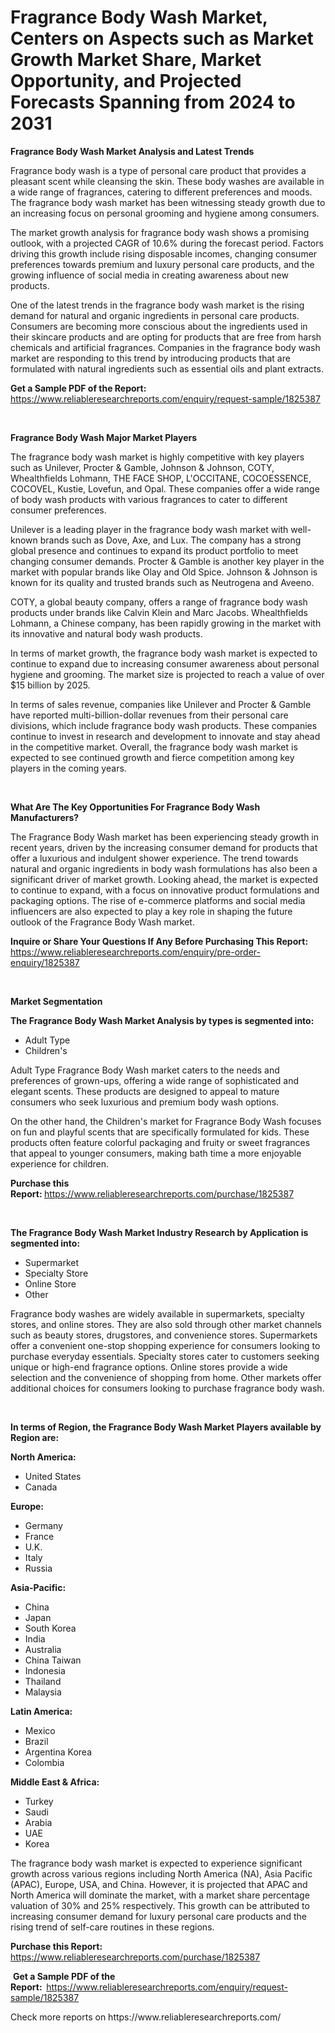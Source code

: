 <p><h1>Fragrance Body Wash Market, Centers on Aspects such as Market Growth Market Share, Market Opportunity, and Projected Forecasts Spanning from 2024 to 2031</h1></p><p><strong>Fragrance Body Wash Market Analysis and Latest Trends</strong></p>
<p><p>Fragrance body wash is a type of personal care product that provides a pleasant scent while cleansing the skin. These body washes are available in a wide range of fragrances, catering to different preferences and moods. The fragrance body wash market has been witnessing steady growth due to an increasing focus on personal grooming and hygiene among consumers.</p><p>The market growth analysis for fragrance body wash shows a promising outlook, with a projected CAGR of 10.6% during the forecast period. Factors driving this growth include rising disposable incomes, changing consumer preferences towards premium and luxury personal care products, and the growing influence of social media in creating awareness about new products.</p><p>One of the latest trends in the fragrance body wash market is the rising demand for natural and organic ingredients in personal care products. Consumers are becoming more conscious about the ingredients used in their skincare products and are opting for products that are free from harsh chemicals and artificial fragrances. Companies in the fragrance body wash market are responding to this trend by introducing products that are formulated with natural ingredients such as essential oils and plant extracts.</p></p>
<p><strong>Get a Sample PDF of the Report:&nbsp;</strong> <a href="https://www.reliableresearchreports.com/enquiry/request-sample/1825387">https://www.reliableresearchreports.com/enquiry/request-sample/1825387</a></p>
<p>&nbsp;</p>
<p><strong>Fragrance Body Wash Major Market Players</strong></p>
<p><p>The fragrance body wash market is highly competitive with key players such as Unilever, Procter & Gamble, Johnson & Johnson, COTY, Whealthfields Lohmann, THE FACE SHOP, L'OCCITANE, COCOESSENCE, COCOVEL, Kustie, Lovefun, and Opal. These companies offer a wide range of body wash products with various fragrances to cater to different consumer preferences.</p><p>Unilever is a leading player in the fragrance body wash market with well-known brands such as Dove, Axe, and Lux. The company has a strong global presence and continues to expand its product portfolio to meet changing consumer demands. Procter & Gamble is another key player in the market with popular brands like Olay and Old Spice. Johnson & Johnson is known for its quality and trusted brands such as Neutrogena and Aveeno.</p><p>COTY, a global beauty company, offers a range of fragrance body wash products under brands like Calvin Klein and Marc Jacobs. Whealthfields Lohmann, a Chinese company, has been rapidly growing in the market with its innovative and natural body wash products.</p><p>In terms of market growth, the fragrance body wash market is expected to continue to expand due to increasing consumer awareness about personal hygiene and grooming. The market size is projected to reach a value of over $15 billion by 2025.</p><p>In terms of sales revenue, companies like Unilever and Procter & Gamble have reported multi-billion-dollar revenues from their personal care divisions, which include fragrance body wash products. These companies continue to invest in research and development to innovate and stay ahead in the competitive market. Overall, the fragrance body wash market is expected to see continued growth and fierce competition among key players in the coming years.</p></p>
<p>&nbsp;</p>
<p><strong>What Are The Key Opportunities For Fragrance Body Wash Manufacturers?</strong></p>
<p><p>The Fragrance Body Wash market has been experiencing steady growth in recent years, driven by the increasing consumer demand for products that offer a luxurious and indulgent shower experience. The trend towards natural and organic ingredients in body wash formulations has also been a significant driver of market growth. Looking ahead, the market is expected to continue to expand, with a focus on innovative product formulations and packaging options. The rise of e-commerce platforms and social media influencers are also expected to play a key role in shaping the future outlook of the Fragrance Body Wash market.</p></p>
<p><strong>Inquire or Share Your Questions If Any Before Purchasing This Report:</strong> <a href="https://www.reliableresearchreports.com/enquiry/pre-order-enquiry/1825387">https://www.reliableresearchreports.com/enquiry/pre-order-enquiry/1825387</a></p>
<p>&nbsp;</p>
<p><strong>Market Segmentation</strong></p>
<p><strong>The Fragrance Body Wash Market Analysis by types is segmented into:</strong></p>
<p><ul><li>Adult Type</li><li>Children's</li></ul></p>
<p><p>Adult Type Fragrance Body Wash market caters to the needs and preferences of grown-ups, offering a wide range of sophisticated and elegant scents. These products are designed to appeal to mature consumers who seek luxurious and premium body wash options.</p><p>On the other hand, the Children's market for Fragrance Body Wash focuses on fun and playful scents that are specifically formulated for kids. These products often feature colorful packaging and fruity or sweet fragrances that appeal to younger consumers, making bath time a more enjoyable experience for children.</p></p>
<p><strong>Purchase this Report:&nbsp;</strong><a href="https://www.reliableresearchreports.com/purchase/1825387">https://www.reliableresearchreports.com/purchase/1825387</a></p>
<p>&nbsp;</p>
<p><strong>The Fragrance Body Wash Market Industry Research by Application is segmented into:</strong></p>
<p><ul><li>Supermarket</li><li>Specialty Store</li><li>Online Store</li><li>Other</li></ul></p>
<p><p>Fragrance body washes are widely available in supermarkets, specialty stores, and online stores. They are also sold through other market channels such as beauty stores, drugstores, and convenience stores. Supermarkets offer a convenient one-stop shopping experience for consumers looking to purchase everyday essentials. Specialty stores cater to customers seeking unique or high-end fragrance options. Online stores provide a wide selection and the convenience of shopping from home. Other markets offer additional choices for consumers looking to purchase fragrance body wash.</p></p>
<p>&nbsp;</p>
<p><strong>In terms of Region, the Fragrance Body Wash Market Players available by Region are:</strong></p>
<p>
    <p> <strong> North America: </strong>
        <ul>
            <li>United States</li>
            <li>Canada</li>
        </ul>
        </p> 
    <p> <strong> Europe: </strong>
        <ul>
            <li>Germany</li>
            <li>France</li>
            <li>U.K.</li>
            <li>Italy</li>
            <li>Russia</li>
        </ul>
        </p> 
    <p> <strong> Asia-Pacific: </strong>
        <ul>
            <li>China</li>
            <li>Japan</li>
            <li>South Korea</li>
            <li>India</li>
            <li>Australia</li>
            <li>China Taiwan</li>
            <li>Indonesia</li>
            <li>Thailand</li>
            <li>Malaysia</li>
        </ul>
        </p> 
    <p> <strong> Latin America: </strong>
        <ul>
            <li>Mexico</li>
            <li>Brazil</li>
            <li>Argentina Korea</li>
            <li>Colombia</li>
        </ul>
        </p> 
    <p> <strong> Middle East & Africa: </strong>
        <ul>
            <li>Turkey</li>
            <li>Saudi</li>
            <li>Arabia</li>
            <li>UAE</li>
            <li>Korea</li>
        </ul>
    </p>
    </p>
<p><p>The fragrance body wash market is expected to experience significant growth across various regions including North America (NA), Asia Pacific (APAC), Europe, USA, and China. However, it is projected that APAC and North America will dominate the market, with a market share percentage valuation of 30% and 25% respectively. This growth can be attributed to increasing consumer demand for luxury personal care products and the rising trend of self-care routines in these regions.</p></p>
<p><strong>Purchase this Report: </strong><a href="https://www.reliableresearchreports.com/purchase/1825387">https://www.reliableresearchreports.com/purchase/1825387</a></p>
<p>&nbsp;<strong>Get a Sample PDF of the Report:&nbsp;&nbsp;</strong><a href="https://www.reliableresearchreports.com/enquiry/request-sample/1825387">https://www.reliableresearchreports.com/enquiry/request-sample/1825387</a></p>
<p><strong></strong></p>
<p>Check more reports on https://www.reliableresearchreports.com/</p>